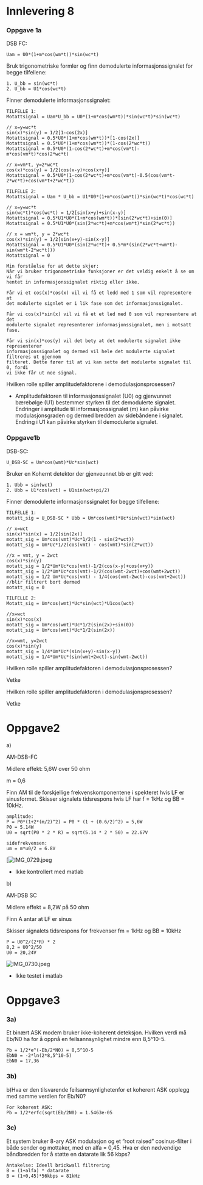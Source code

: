 # Innlevering 8
### Oppgave 1a

DSB FC:

```
Uam = U0*(1+m*cos(wm*t))*sin(wc*t)
```

Bruk trigonometriske formler og finn demodulerte informasjonssignalet for begge tilfellene:

```
1. U_bb = sin(wc*t)
2. U_bb = U1*cos(wc*t)
```

Finner demodulerte informasjonssignalet:

```
TILFELLE 1:
Motattsignal = Uam*U_bb = U0*(1+m*cos(wm*t))*sin(wc*t)*sin(wc*t)

// x=y=wc*t
sin(x)*sin(y) = 1/2[1-cos(2x)]
Motattsignal = 0.5*U0*(1+m*cos(wm*t))*[1-cos(2x)]
Motattsignal = 0.5*U0*(1+m*cos(wm*t))*(1-cos(2*wc*t))
Motattsignal = 0.5*U0*(1-cos(2*wc*t)+m*cos(vm*t)-m*cos(vm*t)*cos(2*wc*t)

// x=vm*t, y=2*wc*t
cos(x)*cos(y) = 1/2[cos(x-y)+cos(x+y)]
Motattsignal = 0.5*U0*(1-cos(2*wc*t)+m*cos(vm*t)-0.5(cos(vm*t-2*wc*t)+cos(vm*t+2*wc*t))

TILFELLE 2:
Motattsignal = Uam * U_bb = U1*U0*(1+m*cos(wm*t))*sin(wc*t)*cos(wc*t)

// x=y=wc*t
sin(wc*t)*cos(wc*t) = 1/2[sin(x+y)+sin(x-y)]
Motattsignal = 0.5*U1*U0*(1+m*cos(wm*t))*[sin(2*wc*t)+sin(0)]
Motattsignal = 0.5*U1*U0*(sin(2*wc*t)+m*cos(wm*t)*sin(2*wc*t))

// x = wm*t, y = 2*wc*t
cos(x)*sin(y) = 1/2[sin(x+y)-sin(x-y)]
Motattsignal = 0.5*U1*U0*(sin(2*wc*t)+ 0.5*m*(sin(2*wc*t+wm*t)-sin(wm*t-2*wc*t)))
Motattsignal = 0

Min forståelse for at dette skjer:
Når vi bruker trigonometriske funksjoner er det veldig enkelt å se om vi får 
hentet in informasjonssignalet riktig eller ikke.

Får vi et cos(x)*cos(x) vil vi få et ledd med 1 som vil representere at 
det modulerte signlet er i lik fase som det informasjonssignalet.

Får vi cos(x)*sin(x) vil vi få et et led med 0 som vil representere at det 
modulerte signalet representerer informasjonssignalet, men i motsatt fase.

Får vi sin(x)*cos(y) vil det bety at det modulerte signalet ikke representerer 
informasjonssignalet og dermed vil hele det modulerte signalet filtreres ut gjennom 
filteret. Dette fører til at vi kan sette det modulerte signalet til 0, fordi 
vi ikke får ut noe signal.
```

Hvilken rolle spiller amplitudefaktorene i demodulasjonsprosessen?

- Amplitudefaktoren til informasjonssignalet (U0) og gjenvunnet bærebølge (U1) bestemmer styrken til det demodulerte signalet. Endringer i amplitude til informasjonssignalet (m) kan påvirke modulasjonsgraden og dermed bredden av sidebåndene i  signalet. Endring i U1 kan påvirke styrken til demodulerte signalet.


### Oppgave1b

DSB-SC:

```
U_DSB-SC = Um*cos(wmt)*Uc*sin(wct)
```

Bruker en Kohernt detektor der gjenveunnet bb er gitt ved:

```
1. Ubb = sin(wct)
2. Ubb = U1*cos(wct) = U1sin(wct+pi/2)
```

Finner demodulerte informasjonssignalet for begge tilfellene:

```
TILFELLE 1:
motatt_sig = U_DSB-SC * Ubb = Um*cos(wmt)*Uc*sin(wct)*sin(wct)

// x=wct
sin(x)*sin(x) = 1/2[sin(2x)]
motatt_sig = Um*cos(vmt)*Uc*1/2(1 - sin(2*wct))
motatt_sig = Um*Uc*1/2(cos(vmt) - cos(vmt)*sin(2*wct))

//x = vmt, y = 2wct
cos(x)*sin(y)
motatt_sig = 1/2*Um*Uc*cos(vmt)-1/2(cos(x-y)+cos(x+y))
motatt_sig = 1/2*Um*Uc*cos(vmt)-1/2(cos(wmt-2wct)+cos(wmt+2wct))
motatt_sig = 1/2 Um*Uc*cos(vmt) - 1/4(cos(vmt-2wct)-cos(vmt+2wct))
//blir filtrert bort dermed
motatt_sig = 0

TILFELLE 2:
Motatt_sig = Um*cos(wmt)*Uc*sin(wct)*U1cos(wct)

//x=wct
sin(x)*cos(x)
motatt_sig = Um*cos(wmt)*Uc*1/2(sin(2x)+sin(0))
motatt_sig = Um*cos(wmt)*Uc*1/2(sin(2x))

//x=wmt, y=2wct
cos(x)*sin(y)
motatt_sig = 1/4*Um*Uc*(sin(x+y)-sin(x-y))
motatt_sig = 1/4*Um*Uc*(sin(wmt+2wct)-sin(wmt-2wct))

```

Hvilken rolle spiller amplitudefaktoren i demodulasjonsprosessen? 

Vetke

Hvilken rolle spiller amplitudefaktoren i demodulasjonsprosessen? 

Vetke

# Oppgave2

a)

AM-DSB-FC

Midlere effekt: 5,6W over 50 ohm

m = 0,6

Finn AM til de forskjellige frekvenskomponentene i spekteret hvis LF er sinusformet. Skisser signalets tidsrespons hvis LF har f = 1kHz og BB = 10kHz.

```
amplitude:
P = P0*(1+2*(m/2)^2) = P0 * (1 + (0.6/2)^2) = 5,6W
P0 = 5.14W
U0 = sqrt(P0 * 2 * R) = sqrt(5.14 * 2 * 50) = 22.67V

sidefrekvensen: 
um = m*u0/2 = 6.8V
```

[![IMG_0729.jpeg](https://github.com/simjor/signalbehandling/blob/main/Innlevering8/IMG_0729.jpeg)

- Ikke kontrollert med matlab

b)

AM-DSB SC

Midlere effekt = 8,2W på 50 ohm

Finn A antar at LF er sinus

Skisser signalets tidsrespons for frekvenser fm = 1kHz og BB = 10kHz

```
P = U0^2/(2*R) * 2
8,2 = U0^2/50
U0 = 20,24V
```

![IMG_0730.jpeg](https://github.com/simjor/signalbehandling/blob/main/Innlevering8/IMG_0730.jpeg)

- Ikke testet i matlab

# Oppgave3
### 3a)

Et binært ASK modem bruker ikke-koherent deteksjon. Hvilken verdi må Eb/N0 ha for å oppnå en feilsannsynlighet mindre enn 8,5^10-5.

```
Pb = 1/2*e^(-Eb/2*N0) = 8,5^10-5
EbN0 = -2*ln(2*8,5^10-5)
EbN0 = 17,36
```

### 3b)

b)Hva er den tilsvarende feilsannsynlighetenfor et koherent ASK opplegg med samme verdien for Eb/N0?

```
For koherent ASK:
Pb = 1/2*erfc(sqrt(Eb/2N0) = 1.5463e-05
```

### 3c)

Et system bruker 8-ary ASK modulasjon og et ”root raised” cosinus-filter i både sender og mottaker, med en alfa = 0,45. Hva er den nødvendige båndbredden for å støtte en datarate lik 56 kbps?
```
Antakelse: Ideell brickwall filtrering
B = (1+alfa) * datarate
B = (1+0,45)*56kbps = 81kHz
```
